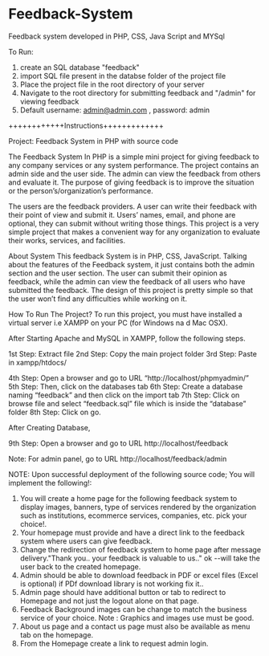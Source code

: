 # Feedback-System
Feedback system developed in PHP, CSS, Java Script and MYSql

To Run:
1) create an SQL database "feedback"
2) import SQL file present in the databse folder of the project file 
3) Place the project file in the root directory of your server
4) Navigate to the root directory for submitting feedback and "/admin" for viewing feedback
5) Default username: admin@admin.com , password: admin

++++++++++++Instructions+++++++++++++

Project: Feedback System in PHP with source code

The Feedback System In PHP is a simple mini project for giving feedback to any company services or any system performance. 
The project contains an admin side and the user side. 
The admin can view the feedback from others and evaluate it. 
The purpose of giving feedback is to improve the situation or the person’s/organization’s performance.

The users are the feedback providers. 
A user can write their feedback with their point of view and submit it. 
Users’ names, email, and phone are optional, they can submit without writing those things. 
This project is a very simple project that makes a convenient way for any organization to evaluate their works, services, and facilities.

About System
This feedback System is in PHP, CSS, JavaScript. Talking about the features of the Feedback system, it just contains both the admin section and the user section. 
The user can submit their opinion as feedback, while the admin can view the feedback of all users who have submitted the feedback. 
The design of this project is pretty simple so that the user won’t find any difficulties while working on it.

How To Run The Project?
To run this project, you must have installed a virtual server i.e XAMPP on your PC (for Windows na d Mac OSX). 


After Starting Apache and MySQL in XAMPP, follow the following steps.

1st Step: Extract file
2nd Step: Copy the main project folder
3rd Step: Paste in xampp/htdocs/

4th Step: Open a browser and go to URL “http://localhost/phpmyadmin/”
5th Step: Then, click on the databases tab
6th Step: Create a database naming “feedback” and then click on the import tab
7th Step: Click on browse file and select “feedback.sql” file which is inside the “database” folder
8th Step: Click on go.

After Creating Database,

9th Step: Open a browser and go to URL http://localhost/feedback

Note: For admin panel, go to URL http://localhost/feedback/admin

NOTE: 
Upon successful deployment of the following source code; You will implement the following!:

1. You will create a home page for the following feedback system to display images, banners, type of services rendered by the organization such as institutions, ecommerce services, companies, etc. pick your choice!.
2. Your homepage must provide and have a direct link to the feedback system where users can give feedback. 
3. Change the redirection of feedback system to home page after message delivery."Thank you.. your feedback is valuable to us.." ok --will take the user back to the created homepage.
4. Admin should be able to download feedback in PDF or excel files (Excel is optional) if PDf download library is not working fix it..     
5. Admin page should have additional button or tab to redirect to Homepage and not just the logout alone on that page.
6. Feedback Background images can be change to match the business service of your choice. Note : Graphics and images use  must be good.
7. About us page and a contact us page must also be available as menu tab on the homepage.
8. From the Homepage create a link to request admin login. 

